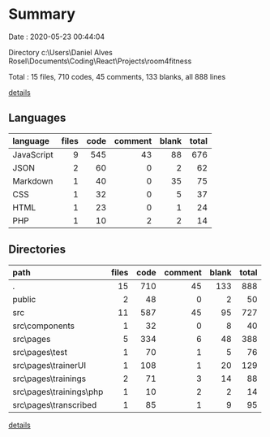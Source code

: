 # Summary

Date : 2020-05-23 00:44:04

Directory c:\Users\Daniel Alves Rosel\Documents\Coding\React\Projects\room4fitness

Total : 15 files,  710 codes, 45 comments, 133 blanks, all 888 lines

[details](details.md)

## Languages
| language | files | code | comment | blank | total |
| :--- | ---: | ---: | ---: | ---: | ---: |
| JavaScript | 9 | 545 | 43 | 88 | 676 |
| JSON | 2 | 60 | 0 | 2 | 62 |
| Markdown | 1 | 40 | 0 | 35 | 75 |
| CSS | 1 | 32 | 0 | 5 | 37 |
| HTML | 1 | 23 | 0 | 1 | 24 |
| PHP | 1 | 10 | 2 | 2 | 14 |

## Directories
| path | files | code | comment | blank | total |
| :--- | ---: | ---: | ---: | ---: | ---: |
| . | 15 | 710 | 45 | 133 | 888 |
| public | 2 | 48 | 0 | 2 | 50 |
| src | 11 | 587 | 45 | 95 | 727 |
| src\components | 1 | 32 | 0 | 8 | 40 |
| src\pages | 5 | 334 | 6 | 48 | 388 |
| src\pages\test | 1 | 70 | 1 | 5 | 76 |
| src\pages\trainerUI | 1 | 108 | 1 | 20 | 129 |
| src\pages\trainings | 2 | 71 | 3 | 14 | 88 |
| src\pages\trainings\php | 1 | 10 | 2 | 2 | 14 |
| src\pages\transcribed | 1 | 85 | 1 | 9 | 95 |

[details](details.md)